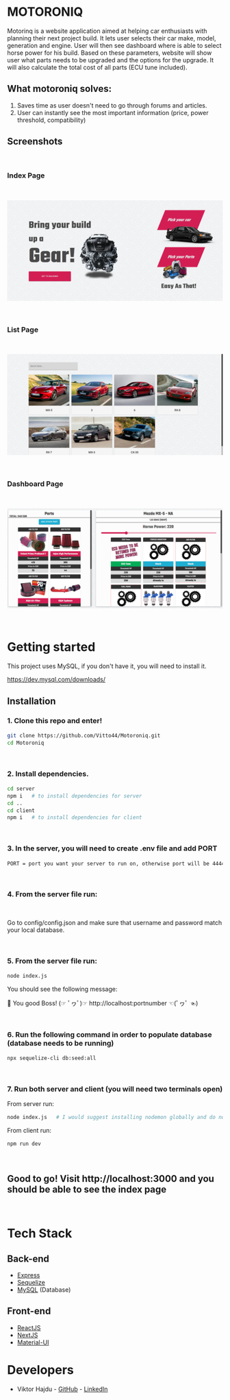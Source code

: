 # MOTORONIQ

Motorinq is a website application aimed at helping car enthusiasts with planning their next project build. It lets user selects their car make, model, generation and engine. User will then see dashboard where is able to select horse power for his build. Based on these parameters, website will show user what parts needs to be upgraded and the options for the upgrade. It will also calculate the total cost of all parts (ECU tune included).

## What motoroniq solves:

1. Saves time as user doesn't need to go through forums and articles.
2. User can instantly see the most important information (price, power threshold, compatibility)

## Screenshots

<br />

### Index Page

<br />

<p align="center">
  <img src="images/motoroniq-index.png" />
</p>

<br />

### List Page

<br />

<p align="center">
  <img src="images/motoroniq-chooseList.png" />
</p>

<br />

### Dashboard Page

<br />

<p align="center">
  <img src="images/motoroniq-dashboard.png" />
</p>

<br />

# Getting started

This project uses MySQL, if you don't have it, you will need to install it.

https://dev.mysql.com/downloads/

## Installation

### 1. Clone this repo and enter!

```bash
git clone https://github.com/Vitto44/Motoroniq.git
cd Motoroniq
```

<br />

### 2. Install dependencies.

```bash
cd server
npm i   # to install dependencies for server
cd ..
cd client
npm i   # to install dependencies for client
```

<br />

### 3. In the server, you will need to create .env file and add PORT

```bash
PORT = port you want your server to run on, otherwise port will be 4444
```

<br />

### 4. From the server file run:

<br/>

Go to config/config.json and make sure that username and password match your local database.

<br/>

### 5. From the server file run:

```bash
node index.js
```

You should see the following message:

🤖 You good Boss! (☞ ﾟヮﾟ)☞ http://localhost:portnumber ☜(ﾟヮﾟ ☜)

<br />

### 6. Run the following command in order to populate database (database needs to be running)

```bash
npx sequelize-cli db:seed:all
```

<br />

### 7. Run both server and client (you will need two terminals open)

From server run:

```bash
node index.js   # I would suggest installing nodemon globally and do nodemon instead of node
```

From client run:

```bash
npm run dev
```

<br />

## Good to go! Visit http://localhost:3000 and you should be able to see the index page

<br />

# Tech Stack

## Back-end

- [Express](https://github.com/expressjs/express)
- [Sequelize](https://sequelize.org/)
- [MySQL](https://dev.mysql.com/doc/) (Database)

## Front-end

- [ReactJS](https://reactjs.org/docs/getting-started.html)
- [NextJS](https://nextjs.org/docs/getting-started)
- [Material-UI](https://mui.com/getting-started/usage/)

# Developers

- Viktor Hajdu - [GitHub](https://github.com/Vitto44) - [LinkedIn](https://www.linkedin.com/in/vito-hajdu/)
